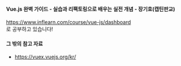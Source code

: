 #### Vue.js 완벽 가이드 - 실습과 리팩토링으로 배우는 실전 개념 - 장기효(캡틴판교)
https://www.inflearn.com/course/vue-js/dashboard
<br>
로 공부하고 있습니다!


#### 그 밖의 참고 자료
- https://vuex.vuejs.org/kr/
